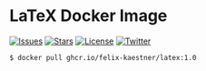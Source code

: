 # LaTeX Docker Image

[![Issues](https://img.shields.io/github/issues/felix-kaestner/latex?color=7cd958&style=flat-square)](https://github.com/felix-kaestner/latex/issues)
[![Stars](https://img.shields.io/github/stars/felix-kaestner/latex?color=7cd958&style=flat-square)](https://github.com/felix-kaestner/latex/stargazers)
[![License](https://img.shields.io/github/license/felix-kaestner/latex?color=7cd958&style=flat-square)](https://github.com/felix-kaestner/latex/blob/main/LICENSE)
[![Twitter](https://img.shields.io/badge/twitter-@kaestner_felix-7cd958?style=flat-square)](https://twitter.com/kaestner_felix)

```bash
$ docker pull ghcr.io/felix-kaestner/latex:1.0 
```
